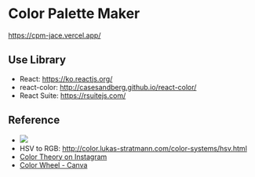 # Color Palette Maker
https://cpm-jace.vercel.app/

## Use Library
- React: https://ko.reactjs.org/
- react-color: http://casesandberg.github.io/react-color/
- React Suite: https://rsuitejs.com/

## Reference
- ![](https://miro.medium.com/max/1400/1*W30TLUP9avQwyyLfwu7WYA.jpeg)
- HSV to RGB: http://color.lukas-stratmann.com/color-systems/hsv.html
- [Color Theory on Instagram](https://www.unum.la/blog/color-theory-on-instagram)
- [Color Wheel - Canva](https://www.canva.com/colors/color-wheel/)

